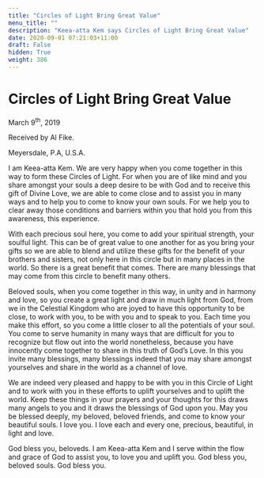 ```yaml
---
title: "Circles of Light Bring Great Value"
menu_title: ""
description: "Keea-atta Kem says Circles of Light Bring Great Value"
date: 2020-09-01 07:21:03+11:00
draft: False
hidden: True
weight: 386
---
```

# Circles of Light Bring Great Value



March 9<sup>th</sup>, 2019

Received by Al Fike.

Meyersdale, P.A, U.S.A.

I am Keea-atta Kem. We are very happy when you come together in this way to form these Circles of Light. For when you are of like mind and you share amongst your souls a deep desire to be with God and to receive this gift of Divine Love, we are able to come close and to assist you in many ways and to help you to come to know your own souls. For we help you to clear away those conditions and barriers within you that hold you from this awareness, this experience. 

With each precious soul here, you come to add your spiritual strength, your soulful light. This can be of great value to one another for as you bring your gifts so we are able to blend and utilize these gifts for the benefit of your brothers and sisters, not only here in this circle but in many places in the world. So there is a great benefit that comes. There are many blessings that may come from this circle to benefit many others.

Beloved souls, when you come together in this way, in unity and in harmony and love, so you create a great light and draw in much light from God, from we in the Celestial Kingdom who are joyed to have this opportunity to be close, to work with you, to be with you and to speak to you. Each time you make this effort, so you come a little closer to all the potentials of your soul. You come to serve humanity in many ways that are difficult for you to recognize but flow out into the world nonetheless, because you have innocently come together to share in this truth of God’s Love. In this you invite many blessings, many blessings indeed that you may share amongst yourselves and share in the world as a channel of love.

We are indeed very pleased and happy to be with you in this Circle of Light and to work with you in these efforts to uplift yourselves and to uplift the world. Keep these things in your prayers and your thoughts for this draws many angels to you and it draws the blessings of God upon you. May you be blessed deeply, my beloved, beloved friends, and come to know your beautiful souls. I love you. I love each and every one, precious, beautiful, in light and love. 

God bless you, beloveds. I am Keea-atta Kem and I serve within the flow and grace of God to assist you, to love you and uplift you. God bless you, beloved souls. God bless you.